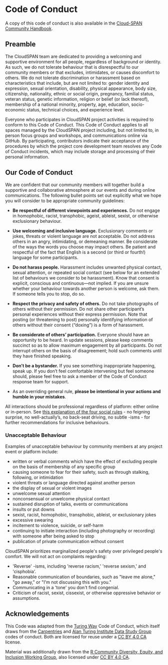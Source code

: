 # Code of Conduct

A copy of this code of conduct is also available in the [Cloud-SPAN Community Handbook]("https://cloud-span.github.io/CloudSPAN-handbook-bookdown/code-of-conduct.html").

## Preamble
The CloudSPAN team are dedicated to providing a welcoming and supportive environment for all people, regardless of background or identity. As such, we do not tolerate behaviour that is disrespectful to our community members or that excludes, intimidates, or causes discomfort to others. We do not tolerate discrimination or harassment based on characteristics that include, but are not limited to: gender identity and expression, sexual orientation, disability, physical appearance, body size, citizenship, nationality, ethnic or social origin, pregnancy, familial status, veteran status, genetic information, religion or belief (or lack thereof), membership of a national minority, property, age, education, socio-economic status, technical choices, and experience level.

Everyone who participates in CloudSPAN project activities is required to conform to this Code of Conduct. This Code of Conduct applies to all spaces managed by the CloudSPAN project including, but not limited to, in person focus groups and workshops, and communications online via GitHub. By participating, contributors indicate their acceptance of the procedures by which the project core development team resolves any Code of Conduct incidents, which may include storage and processing of their personal information.

## Our Code of Conduct

We are confident that our community members will together build a supportive and collaborative atmosphere at our events and during online communications. The following bullet points set out explicitly what we hope you will consider to be appropriate community guidelines:

- **Be respectful of different viewpoints and experiences.** Do not engage in homophobic, racist, transphobic, ageist, ableist, sexist, or otherwise exclusionary behaviour.

- **Use welcoming and inclusive language.** Exclusionary comments or jokes, threats or violent language are not acceptable. Do not address others in an angry, intimidating, or demeaning manner. Be considerate of the ways the words you choose may impact others. Be patient and respectful of the fact that English is a second (or third or fourth!) language for some participants.

- **Do not harass people.** Harassment includes unwanted physical contact, sexual attention, or repeated social contact (see below for an extended list of behaviours we consider to be harassment). Know that consent is explicit, conscious and continuous—not implied. If you are unsure whether your behaviour towards another person is welcome, ask them. If someone tells you to stop, do so.

- **Respect the privacy and safety of others.** Do not take photographs of others without their permission. Do not share other participant’s personal experiences without their express permission. Note that posting (or threatening to post) personally identifying information of others without their consent (“doxing”) is a form of harassment.

- **Be considerate of others’ participation.** Everyone should have an opportunity to be heard. In update sessions, please keep comments succinct so as to allow maximum engagement by all participants. Do not interrupt others on the basis of disagreement; hold such comments until they have finished speaking.

- **Don’t be a bystander.** If you see something inappropriate happening, speak up. If you don’t feel comfortable intervening but feel someone should, please feel free to ask a member of the Code of Conduct response team for support.

- As an overriding general rule, **please be intentional in your actions and humble in your mistakes**.

All interactions should be professional regardless of platform: either online or in-person. See [this explanation of the four social rules](https://www.recurse.com/manual#sub-sec-social-rules) - no feigning surprise, no well-actually’s, no back-seat driving, no subtle -isms - for further recommendations for inclusive behaviours.

### Unacceptable Behaviour

Examples of unacceptable behaviour by community members at any project event or platform include:

- written or verbal comments which have the effect of excluding people on the basis of membership of any specific group
- causing someone to fear for their safety, such as through stalking, following, or intimidation
- violent threats or language directed against another person
- the display of sexual or violent images
- unwelcome sexual attention
- nonconsensual or unwelcome physical contact
- sustained disruption of talks, events or communications
- insults or put downs
- sexist, racist, homophobic, transphobic, ableist, or exclusionary jokes
- excessive swearing
- incitement to violence, suicide, or self-harm
- continuing to initiate interaction (including photography or recording) with someone after being asked to stop
- publication of private communication without consent

CloudSPAN prioritizes marginalized people's safety over privileged people's comfort. We will not act on complaints regarding:

- 'Reverse' -isms, including 'reverse racism,' 'reverse sexism,' and 'cisphobia'.
- Reasonable communication of boundaries, such as "leave me alone," "go away," or "I'm not discussing this with you."
- Communicating in a 'tone' you don't find congenial.
- Criticism of racist, sexist, cissexist, or otherwise oppressive behavior or assumptions.

## Acknowledgements
This Code was adapted from the [Turing Way](https://the-turing-way.netlify.app/community-handbook/coc.html) Code of Conduct, which itself draws from the [Carpentries](https://docs.carpentries.org/topic_folders/policies/code-of-conduct.html) and [Alan Turing Institute Data Study Group](https://docs.google.com/document/d/1iv2cizNPUwtEhHqaezAzjIoKkaIX02f7XbYmFMXDTGY/edit#heading=h.eawfypsf8ylf) codes of conduct. Both are licensed for reuse under a [CC BY 4.0 CA](https://creativecommons.org/licenses/by/4.0/) license.

Material was additionally drawn from the [R Community Diversity, Equity, and Inclusion Working Group](https://github.com/RConsortium/RCDI-WG/blob/0ca0a91dccc9296ff53a5806f52a2a49dbb8850d/conduct/code-of-conductd), also licensed under [CC BY 4.0 CA](https://creativecommons.org/licenses/by/4.0/).
